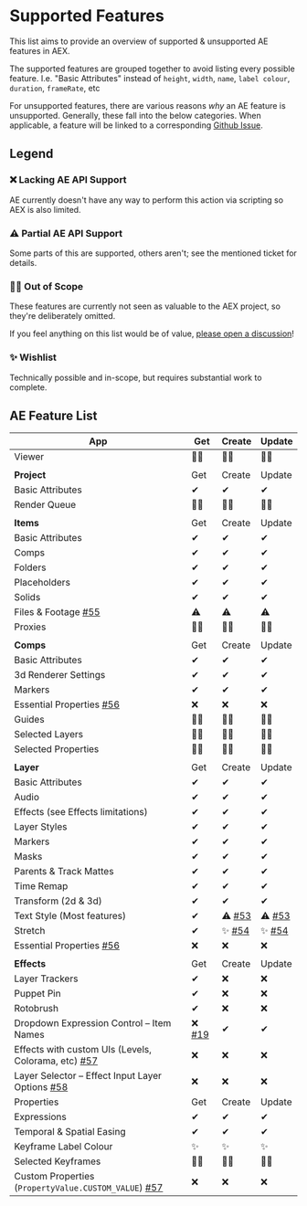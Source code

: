 # Supported Features

This list aims to provide an overview of supported & unsupported AE features in AEX.

The supported features are grouped together to avoid listing every possible feature. I.e. "Basic Attributes" instead of `height`, `width`, `name`, `label colour`, `duration`, `frameRate`, etc

For unsupported features, there are various reasons _why_ an AE feature is unsupported. Generally, these fall into the below categories. When applicable, a feature will be linked to a corresponding [Github Issue](../../issues).

## Legend

### ❌ Lacking AE API Support

AE currently doesn't have any way to perform this action via scripting so AEX is also limited.

### ⚠ Partial AE API Support

Some parts of this are supported, others aren't; see the mentioned ticket for details.

### 🤷‍♂️ Out of Scope

These features are currently not seen as valuable to the AEX project, so they're deliberately omitted.

If you feel anything on this list would be of value, [please open a discussion](../../discussions)!

### ✨ Wishlist

Technically possible and in-scope, but requires substantial work to complete.

## AE Feature List

| **App**                                                                 | Get                       | Create                    | Update                    |
| ----------------------------------------------------------------------- | ------------------------- | ------------------------- | ------------------------- |
| Viewer                                                                  | 🤷‍♂️                        | 🤷‍♂️                        | 🤷‍♂️                        |
|                                                                         |                           |                           |
| **Project**                                                             | Get                       | Create                    | Update                    |
| Basic Attributes                                                        | ✔                         | ✔                         | ✔                         |
| Render Queue                                                            | 🤷‍♂️                        | 🤷‍♂️                        | 🤷‍♂️                        |
|                                                                         |                           |                           |
| **Items**                                                               | Get                       | Create                    | Update                    |
| Basic Attributes                                                        | ✔                         | ✔                         | ✔                         |
| Comps                                                                   | ✔                         | ✔                         | ✔                         |
| Folders                                                                 | ✔                         | ✔                         | ✔                         |
| Placeholders                                                            | ✔                         | ✔                         | ✔                         |
| Solids                                                                  | ✔                         | ✔                         | ✔                         |
| Files & Footage [#55](../../issues/55)                                  | ⚠                         | ⚠                         | ⚠                         |
| Proxies                                                                 | 🤷‍♂️                        | 🤷‍♂️                        | 🤷‍♂️                        |
|                                                                         |                           |                           |
| **Comps**                                                               | Get                       | Create                    | Update                    |
| Basic Attributes                                                        | ✔                         | ✔                         | ✔                         |
| 3d Renderer Settings                                                    | ✔                         | ✔                         | ✔                         |
| Markers                                                                 | ✔                         | ✔                         | ✔                         |
| Essential Properties [#56](../../issues/56)                             | ❌                        | ❌                        | ❌                        |
| Guides                                                                  | 🤷‍♂️                        | 🤷‍♂️                        | 🤷‍♂️                        |
| Selected Layers                                                         | 🤷‍♂️                        | 🤷‍♂️                        | 🤷‍♂️                        |
| Selected Properties                                                     | 🤷‍♂️                        | 🤷‍♂️                        | 🤷‍♂️                        |
|                                                                         |                           |                           |
| **Layer**                                                               | Get                       | Create                    | Update                    |
| Basic Attributes                                                        | ✔                         | ✔                         | ✔                         |
| Audio                                                                   | ✔                         | ✔                         | ✔                         |
| Effects (see Effects limitations)                                       | ✔                         | ✔                         | ✔                         |
| Layer Styles                                                            | ✔                         | ✔                         | ✔                         |
| Markers                                                                 | ✔                         | ✔                         | ✔                         |
| Masks                                                                   | ✔                         | ✔                         | ✔                         |
| Parents & Track Mattes                                                  | ✔                         | ✔                         | ✔                         |
| Time Remap                                                              | ✔                         | ✔                         | ✔                         |
| Transform (2d & 3d)                                                     | ✔                         | ✔                         | ✔                         |
| Text Style (Most features)                                              | ✔                         | ⚠ [#53](../../issues/53)  | ⚠ [#53](../../issues/53)  |
| Stretch                                                                 | ✔                         | ✨ [#54](../../issues/54) | ✨ [#54](../../issues/54) |
| Essential Properties [#56](../../issues/56)                             | ❌                        | ❌                        | ❌                        |
|                                                                         |                           |                           |
| **Effects**                                                             | Get                       | Create                    | Update                    |
| Layer Trackers                                                          | ✔                         | ❌                        | ❌                        |
| Puppet Pin                                                              | ✔                         | ❌                        | ❌                        |
| Rotobrush                                                               | ✔                         | ❌                        | ❌                        |
| Dropdown Expression Control – Item Names                                | ❌ [#19](../../issues/19) | ✔                         | ✔                         |
| Effects with custom UIs (Levels, Colorama, etc) [#57](../../issues/57)  | ❌                        | ❌                        | ❌                        |
| Layer Selector – Effect Input Layer Options [#58](../../issues/58)      | ❌                        | ❌                        | ❌                        |
| Properties                                                              | Get                       | Create                    | Update                    |
| Expressions                                                             | ✔                         | ✔                         | ✔                         |
| Temporal & Spatial Easing                                               | ✔                         | ✔                         | ✔                         |
| Keyframe Label Colour                                                   | ✨                        | ✨                        | ✨                        |
| Selected Keyframes                                                      | 🤷‍♂️                        | 🤷‍♂️                        | 🤷‍♂️                        |
| Custom Properties (`PropertyValue.CUSTOM_VALUE`) [#57](../../issues/57) | ❌                        | ❌                        | ❌                        |
